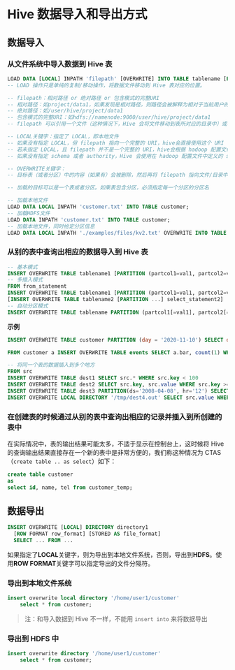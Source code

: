 # Hive 数据导入和导出方式

## 数据导入

### 从文件系统中导入数据到 Hive 表

```sql
LOAD DATA [LOCAL] INPATH 'filepath' [OVERWRITE] INTO TABLE tablename [PARTITION(partcol1=val1,...)]
-- LOAD 操作只是单纯的复制/移动操作，将数据文件移动到 Hive 表对应的位置。

-- filepath：相对路径 or 绝对路径 or 包含模式的完整URI
-- 相对路径：如project/data1，如果发现是相对路径，则路径会被解释为相对于当前用户的当前路径
-- 绝对路径：如/user/hive/project/data1
-- 包含模式的完整URI：如hdfs://namenode:9000/user/hive/project/data1
-- filepath 可以引用一个文件（这种情况下，Hive 会将文件移动到表所对应的目录中）或者是一个目录（在这种情况下，Hive会将目录中的所有文件移动至表所对应的目录中）

-- LOCAL关键字：指定了 LOCAL，即本地文件
-- 如果没有指定 LOCAL，但 filepath 指向一个完整的 URI，hive会直接使用这个 URI
-- 若未指定 LOCAL，且 filepath 并不是一个完整的 URI，hive会根据 hadoop 配置文件的配置项 fs.default.name 指定的 NameNode 的 URI 来计算出完整的 URI。
-- 如果没有指定 schema 或者 authority，Hive 会使用在 hadoop 配置文件中定义的 schema 和 authority

-- OVERWRITE关键字：
-- 目标表（或者分区）中的内容（如果有）会被删除，然后再将 filepath 指向文件/目录中的内容添加到表/分区中

-- 加载的目标可以是一个表或者分区。如果表包含分区，必须指定每一个分区的分区名

-- 加载本地文件
LOAD DATA LOCAL INPATH 'customer.txt' INTO TABLE customer;
-- 加载HDFS文件
LOAD DATA INPATH 'customer.txt' INTO TABLE customer;
-- 加载本地文件，同时给定分区信息
LOAD DATA LOCAL INPATH './examples/files/kv2.txt' OVERWRITE INTO TABLE invites PARTITION (ds='2008-08-15');
```

### 从别的表中查询出相应的数据导入到 Hive 表

```sql
-- 基本模式
INSERT OVERWRITE TABLE tablename1 [PARTITION (partcol1=val1, partcol2=val2 ...)] select_statement1 FROM from_statement
-- 多插入模式
FROM from_statement
INSERT OVERWRITE TABLE tablename1 [PARTITION (partcol1=val1, partcol2=val2 ...)] select_statement1
[INSERT OVERWRITE TABLE tablename2 [PARTITION ...] select_statement2] ...
-- 自动分区模式
INSERT OVERWRITE TABLE tablename PARTITION (partcol1[=val1], partcol2[=val2] ...) select_statement FROM from_statement
```

**示例**

```sql
INSERT OVERWRITE TABLE customer PARTITION (day = '2020-11-10') SELECT day,url from source_table;

FROM customer a INSERT OVERWRITE TABLE events SELECT a.bar, count(1) WHERE a.foo > 0 GROUP BY a.bar;

-- 将同一个表的数据插入到多个地方
FROM src
INSERT OVERWRITE TABLE dest1 SELECT src.* WHERE src.key < 100
INSERT OVERWRITE TABLE dest2 SELECT src.key, src.value WHERE src.key >= 100 and src.key < 200
INSERT OVERWRITE TABLE dest3 PARTITION(ds='2008-04-08', hr='12') SELECT src.key WHERE src.key >= 200 and src.key < 300
INSERT OVERWRITE LOCAL DIRECTORY '/tmp/dest4.out' SELECT src.value WHERE src.key >= 300;
```

### 在创建表的时候通过从别的表中查询出相应的记录并插入到所创建的表中

在实际情况中，表的输出结果可能太多，不适于显示在控制台上，这时候将 Hive 的查询输出结果直接存在一个新的表中是非常方便的，我们称这种情况为 CTAS（`create table .. as select`）如下：

```sql
create table customer 
as 
select id, name, tel from customer_temp;
```

## 数据导出

```sql
INSERT OVERWRITE [LOCAL] DIRECTORY directory1
  [ROW FORMAT row_format] [STORED AS file_format] 
  SELECT ... FROM ...
```

如果指定了**LOCAL**关键字，则为导出到本地文件系统，否则，导出到**HDFS**。使用**ROW FORMAT**关键字可以指定导出的文件分隔符。

### 导出到本地文件系统

```sql
insert overwrite local directory '/home/user1/customer'
    select * from customer;
```

> 注：和导入数据到 Hive 不一样，不能用 `insert into` 来将数据导出

### 导出到 HDFS 中

```sql
insert overwrite directory '/home/user1/customer'
    select * from customer;
```